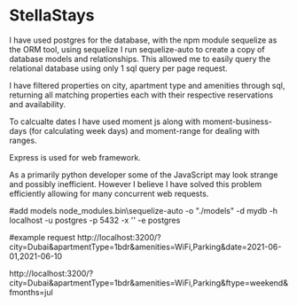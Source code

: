 # StellaStays


I have used postgres for the database, with the npm module sequelize as the ORM tool, using sequelize I run sequelize-auto to create a copy of database models and relationships. This allowed me to easily query the relational database using only 1 sql query per page request.

I have filtered properties on city, apartment type and amenities through sql, returning all matching properties each with their respective reservations and availability.

To calcualte dates I have used moment js along with moment-business-days (for calculating week days) and moment-range for dealing with ranges.

Express is used for web framework.

As a primarily python developer some of the JavaScript may look strange and possibly inefficient. However I believe I have solved this problem efficiently allowing for many concurrent web requests.

#add models
node_modules\.bin\sequelize-auto -o "./models" -d mydb -h localhost -u postgres -p 5432 -x '' -e postgres

#example request
http://localhost:3200/?city=Dubai&apartmentType=1bdr&amenities=WiFi,Parking&date=2021-06-01,2021-06-10

http://localhost:3200/?city=Dubai&apartmentType=1bdr&amenities=WiFi,Parking&ftype=weekend&fmonths=jul
